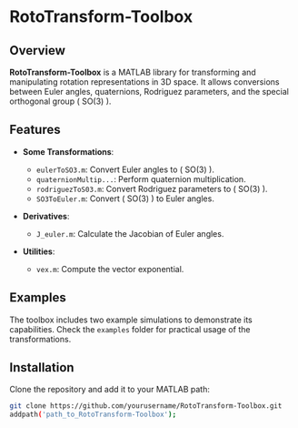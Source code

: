 # RotoTransform-Toolbox

## Overview

**RotoTransform-Toolbox** is a MATLAB library for transforming and manipulating rotation representations in 3D space. It allows conversions between Euler angles, quaternions, Rodriguez parameters, and the special orthogonal group \( SO(3) \). 

## Features

- **Some Transformations**:
  - `eulerToSO3.m`: Convert Euler angles to \( SO(3) \).
  - `quaternionMultip...`: Perform quaternion multiplication.
  - `rodriguezToS03.m`: Convert Rodriguez parameters to \( SO(3) \).
  - `SO3ToEuler.m`: Convert \( SO(3) \) to Euler angles.
  
- **Derivatives**:
  - `J_euler.m`: Calculate the Jacobian of Euler angles.
  
- **Utilities**:
  - `vex.m`: Compute the vector exponential.

## Examples

The toolbox includes two example simulations to demonstrate its capabilities. Check the `examples` folder for practical usage of the transformations.

## Installation

Clone the repository and add it to your MATLAB path:

```bash
git clone https://github.com/yourusername/RotoTransform-Toolbox.git
addpath('path_to_RotoTransform-Toolbox');
